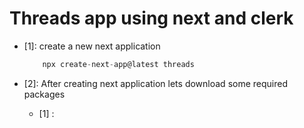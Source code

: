 # Threads app using next and clerk

- [1]: create a new next application

  ```javascript
      npx create-next-app@latest threads
  ```

- [2]: After creating next application lets download some required packages
  - [1] :
